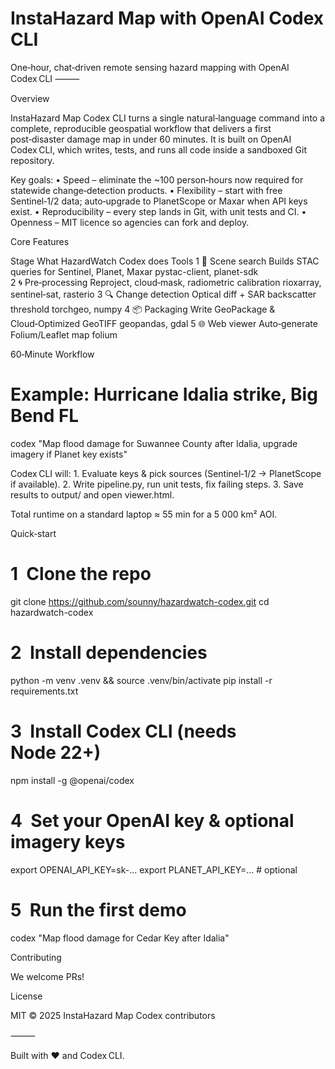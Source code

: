 # InstaHazard Map with OpenAI Codex CLI 
One‑hour, chat‑driven remote sensing hazard mapping with OpenAI Codex CLI
⸻

Overview

InstaHazard Map Codex CLI turns a single natural‑language command into a complete, reproducible geospatial workflow that delivers a first post‑disaster damage map in under 60 minutes. It is built on OpenAI Codex CLI, which writes, tests, and runs all code inside a sandboxed Git repository.

Key goals:
	•	Speed – eliminate the ~100 person‑hours now required for statewide change‑detection products.
	•	Flexibility – start with free Sentinel‑1/2 data; auto‑upgrade to PlanetScope or Maxar when API keys exist.
	•	Reproducibility – every step lands in Git, with unit tests and CI.
	•	Openness – MIT licence so agencies can fork and deploy.

Core Features

Stage	What HazardWatch Codex does	Tools
1 📡  Scene search	Builds STAC queries for Sentinel, Planet, Maxar	pystac-client, planet-sdk
2 🌀 Pre‑processing	Reproject, cloud‑mask, radiometric calibration	rioxarray, sentinel‑sat, rasterio
3 🔍 Change detection	Optical diff + SAR backscatter threshold	torchgeo, numpy
4 📦 Packaging	Write GeoPackage & Cloud‑Optimized GeoTIFF	geopandas, gdal
5 🌐 Web viewer	Auto‑generate Folium/Leaflet map	folium

60‑Minute Workflow

# Example: Hurricane Idalia strike, Big Bend FL
codex "Map flood damage for Suwannee County after Idalia, upgrade imagery if Planet key exists"

Codex CLI will:
	1.	Evaluate keys & pick sources (Sentinel‑1/2 → PlanetScope if available).
	2.	Write pipeline.py, run unit tests, fix failing steps.
	3.	Save results to output/ and open viewer.html.

Total runtime on a standard laptop ≈ 55 min for a 5 000 km² AOI.

Quick‑start

# 1  Clone the repo
git clone https://github.com/sounny/hazardwatch-codex.git
cd hazardwatch-codex

# 2  Install dependencies
python -m venv .venv && source .venv/bin/activate
pip install -r requirements.txt

# 3  Install Codex CLI (needs Node 22+)
npm install -g @openai/codex

# 4  Set your OpenAI key & optional imagery keys
export OPENAI_API_KEY=sk-...
export PLANET_API_KEY=...   # optional

# 5  Run the first demo
codex "Map flood damage for Cedar Key after Idalia"

Contributing

We welcome PRs! 

License

MIT © 2025 InstaHazard Map Codex contributors

⸻

Built with ❤️ and Codex CLI.
